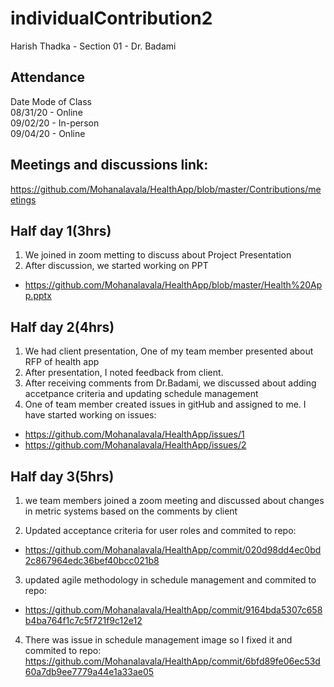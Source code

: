 # individualContribution2

Harish Thadka - Section 01 - Dr. Badami
## Attendance

Date    Mode of Class  
08/31/20 - Online  
09/02/20 - In-person  
09/04/20 - Online   

## Meetings and discussions link:
https://github.com/Mohanalavala/HealthApp/blob/master/Contributions/meetings

 ## Half day 1(3hrs)

1. We joined in zoom metting to discuss about Project Presentation
2. After discussion, we started working on PPT
* https://github.com/Mohanalavala/HealthApp/blob/master/Health%20App.pptx

 ## Half day 2(4hrs)
 
1. We had client presentation, One of my team member presented about RFP of health app
2. After presentation, I noted feedback from client.
3. After receiving comments from Dr.Badami, we discussed about adding accetpance criteria and updating schedule management
3. One of team member created issues in gitHub and assigned to me. I have started working on issues:
* https://github.com/Mohanalavala/HealthApp/issues/1
* https://github.com/Mohanalavala/HealthApp/issues/2

 ## Half day 3(5hrs)

1. we team members joined a zoom meeting and discussed about changes in metric systems based on the comments by client

2. Updated acceptance criteria for user roles and commited to repo:
* https://github.com/Mohanalavala/HealthApp/commit/020d98dd4ec0bd2c867964edc36bef40bcc021b8

3. updated agile methodology in schedule management and commited to repo:
* https://github.com/Mohanalavala/HealthApp/commit/9164bda5307c658b4ba764f1c7c5f721f9c12e12

4. There was issue in schedule management image so I fixed it and commited to repo:
https://github.com/Mohanalavala/HealthApp/commit/6bfd89fe06ec53d60a7db9ee7779a44e1a33ae05





